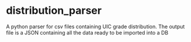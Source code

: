 # distribution_parser
A python parser for csv files containing UIC grade distribution. The output file is a JSON containing all the data ready to be imported into a DB
